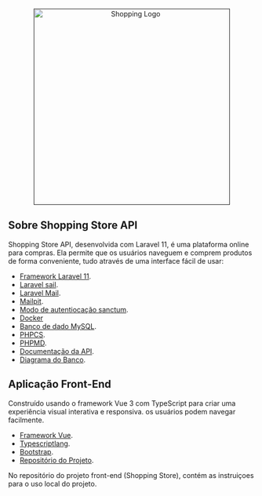 <p align="center"><a href="" target="_blank"><img src="https://i.ibb.co/C8d1rdL/logo.png" width="400" alt="Shopping Logo"></a></p>

## Sobre Shopping Store API

Shopping Store API, desenvolvida com Laravel 11, é uma plataforma online para compras. Ela permite que os usuários naveguem e comprem produtos de forma conveniente, tudo através de uma interface fácil de usar:

-   [Framework Laravel 11](https://laravel.com/).
-   [Laravel sail](https://laravel.com/docs/11.x/sail).
-   [Laravel Mail](https://laravel.com/docs/11.x/mail#main-content).
-   [Mailpit](https://mailpit.axllent.org/).
-   [Modo de autentiocação sanctum](https://laravel.com/docs/11.x/sanctum#main-content).
-   [Docker](https://www.docker.com/get-started/)
-   [Banco de dado MySQL](https://www.mysql.com/why-mysql/white-papers/).
-   [PHPCS](https://github.com/squizlabs/PHP_CodeSniffer).
-   [PHPMD](https://phpmd.org/).
-   [Documentação da API](https://docs.google.com/document/d/1TlgugJOoUpDTdTPLc04jSrVTyFD6NmunK41SlYCcaug/edit?usp=sharing).
-   [Diagrama do Banco](https://docs.google.com/document/d/1s854rdWKVKpPKWeH1k-em-lFDw4J-ugJDURwWB74JZk/edit?usp=sharing).

## Aplicação Front-End

Construído usando o framework Vue 3 com TypeScript para criar uma experiência visual interativa e responsiva. os usuários podem navegar facilmente.

-   [Framework Vue](https://vuejs.org/).
-   [Typescriptlang](https://www.typescriptlang.org/).
-   [Bootstrap](https://getbootstrap.com/).
-   [Repositório do Projeto](https://github.com/brennomarques/shopping-store-front).

No repositório do projeto front-end (Shopping Store), contém as instruiçoes para o uso local do projeto.
